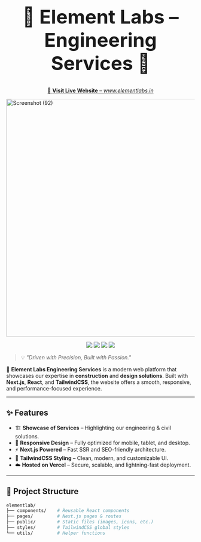 <h1 align="center" style="font-size: 3.2rem; font-weight: bold;">
  🌟 Element Labs – Engineering Services 🌟
</h1>

<p align="center">
  <a href="https://elementlabs.in" target="_blank">
    🔗 <b>Visit Live Website</b> – <i>www.elementlabs.in</i>
  </a>
</p>
<img width="1343" height="635" alt="Screenshot (92)" src="https://github.com/user-attachments/assets/34182625-73ba-4ed5-86e3-4ca068d2a3c0" />
<p align="center">
  <img src="https://img.shields.io/badge/Next.js-000000?style=for-the-badge&logo=next.js" />
  <img src="https://img.shields.io/badge/React-61DAFB?style=for-the-badge&logo=react&logoColor=black" />
  <img src="https://img.shields.io/badge/Tailwind_CSS-38B2AC?style=for-the-badge&logo=tailwind-css&logoColor=white" />
  <img src="https://img.shields.io/badge/Vercel-000000?style=for-the-badge&logo=vercel&logoColor=white" />
</p>

> 💡 *"Driven with Precision, Built with Passion."*  

🚀 **Element Labs Engineering Services** is a modern web platform that showcases our expertise in **construction** and **design solutions**. Built with **Next.js**, **React**, and **TailwindCSS**, the website offers a smooth, responsive, and performance-focused experience.  

---

## ✨ Features

- 🏗️ **Showcase of Services** – Highlighting our engineering & civil solutions.  
- 📱 **Responsive Design** – Fully optimized for mobile, tablet, and desktop.  
- ⚡ **Next.js Powered** – Fast SSR and SEO-friendly architecture.  
- 🎨 **TailwindCSS Styling** – Clean, modern, and customizable UI.  
- ☁️ **Hosted on Vercel** – Secure, scalable, and lightning-fast deployment.  

---

## 📂 Project Structure

```bash
elementlab/
├── components/    # Reusable React components
├── pages/         # Next.js pages & routes
├── public/        # Static files (images, icons, etc.)
├── styles/        # TailwindCSS global styles
└── utils/         # Helper functions
